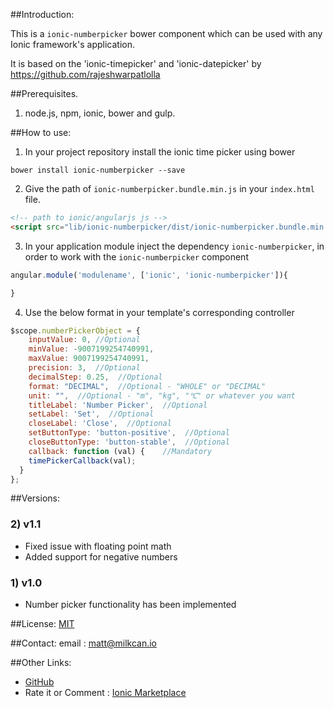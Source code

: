 ##Introduction:

This is a `ionic-numberpicker` bower component which can be used with any Ionic framework's application.

It is based on the 'ionic-timepicker' and 'ionic-datepicker' by https://github.com/rajeshwarpatlolla 


##Prerequisites.

1) node.js, npm, ionic, bower and gulp.

##How to use:

1) In your project repository install the ionic time picker using bower

`bower install ionic-numberpicker --save`

2) Give the path of  `ionic-numberpicker.bundle.min.js` in your `index.html` file.

````html
<!-- path to ionic/angularjs js -->
<script src="lib/ionic-numberpicker/dist/ionic-numberpicker.bundle.min.js"></script>
````    

3) In your application module inject the dependency `ionic-numberpicker`, in order to work with the `ionic-numberpicker` component

````javascript
angular.module('modulename', ['ionic', 'ionic-numberpicker']){

}
````

4) Use the below format in your template's corresponding controller

````javascript
$scope.numberPickerObject = {
    inputValue: 0, //Optional
    minValue: -9007199254740991,
    maxValue: 9007199254740991,
    precision: 3,  //Optional
    decimalStep: 0.25,  //Optional
    format: "DECIMAL",  //Optional - "WHOLE" or "DECIMAL"
    unit: "",  //Optional - "m", "kg", "℃" or whatever you want
    titleLabel: 'Number Picker',  //Optional
    setLabel: 'Set',  //Optional
    closeLabel: 'Close',  //Optional
    setButtonType: 'button-positive',  //Optional
    closeButtonType: 'button-stable',  //Optional
    callback: function (val) {    //Mandatory
    timePickerCallback(val);
  }
};
````

##Versions:

### 2) v1.1
- Fixed issue with floating point math
- Added support for negative numbers

### 1) v1.0
- Number picker functionality has been implemented

##License:
[MIT](https://github.com/milkcan/ionic-numberpicker/blob/master/LICENSE.MD "MIT")

##Contact:
email : matt@milkcan.io

##Other Links:
- [GitHub](https://github.com/milkcan/ionic-numberpicker)
- Rate it or Comment : [Ionic Marketplace](http://market.ionic.io/plugins/numberpicker)
